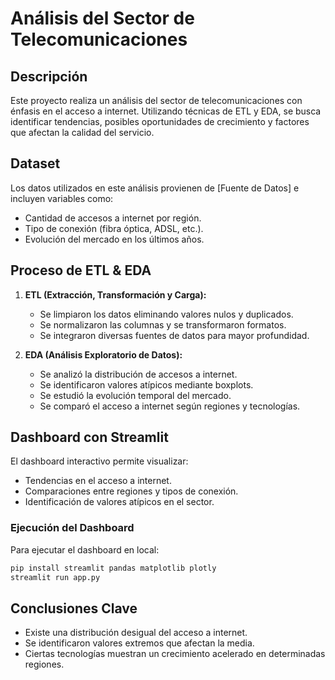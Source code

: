 # Análisis del Sector de Telecomunicaciones

## Descripción
Este proyecto realiza un análisis del sector de telecomunicaciones con énfasis en el acceso a internet. Utilizando técnicas de ETL y EDA, se busca identificar tendencias, posibles oportunidades de crecimiento y factores que afectan la calidad del servicio.

## Dataset
Los datos utilizados en este análisis provienen de [Fuente de Datos] e incluyen variables como:
- Cantidad de accesos a internet por región.
- Tipo de conexión (fibra óptica, ADSL, etc.).
- Evolución del mercado en los últimos años.

## Proceso de ETL & EDA
1. **ETL (Extracción, Transformación y Carga):**
   - Se limpiaron los datos eliminando valores nulos y duplicados.
   - Se normalizaron las columnas y se transformaron formatos.
   - Se integraron diversas fuentes de datos para mayor profundidad.

2. **EDA (Análisis Exploratorio de Datos):**
   - Se analizó la distribución de accesos a internet.
   - Se identificaron valores atípicos mediante boxplots.
   - Se estudió la evolución temporal del mercado.
   - Se comparó el acceso a internet según regiones y tecnologías.

## Dashboard con Streamlit
El dashboard interactivo permite visualizar:
- Tendencias en el acceso a internet.
- Comparaciones entre regiones y tipos de conexión.
- Identificación de valores atípicos en el sector.

### Ejecución del Dashboard
Para ejecutar el dashboard en local:
```bash
pip install streamlit pandas matplotlib plotly
streamlit run app.py
```

## Conclusiones Clave
- Existe una distribución desigual del acceso a internet.
- Se identificaron valores extremos que afectan la media.
- Ciertas tecnologías muestran un crecimiento acelerado en determinadas regiones.

